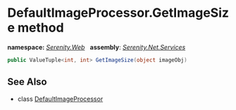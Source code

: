 # DefaultImageProcessor.GetImageSize method
**namespace:** *[Serenity.Web](../../README.md#serenity.web-namespace)*   **assembly**: *[Serenity.Net.Services](../../README.md)*

```csharp
public ValueTuple<int, int> GetImageSize(object imageObj)
```

## See Also

* class [DefaultImageProcessor](../DefaultImageProcessor.md)